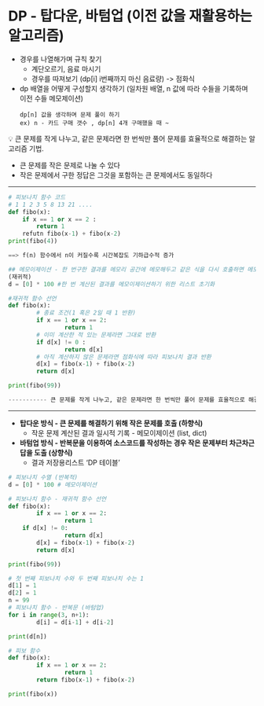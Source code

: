 # DP - 탑다운, 바텀업 (이전 값을 재활용하는 알고리즘)
- 경우를 나열해가며 규칙 찾기
	- 계단오르기, 음료 마시기
	- 경우를 따져보기 (dp[i] i번째까지 마신 음료량)
 -> 점화식
- dp 배열을 어떻게 구성할지 생각하기
	(일차원 배열, n 값에 따라 수들을 기록하며 이전 수들 메모제이션)
	```
	dp[n] 값을 생각하며 문제 풀이 하기
	ex) n - 카드 구매 갯수 , dp[n] 4개 구매했을 때 ~
	
	```
<aside>
💡 큰 문제를 작게 나누고, 같은 문제라면 한 번씩만 풀어 문제를 효율적으로 해결하는 알고리즘 기법.

</aside>

- 큰 문제를 작은 문제로 나눌 수 있다
- 작은 문제에서 구한 정답은 그것을 포함하는 큰 문제에서도 동일하다

---

```python
# 피보나치 함수 코드
# 1 1 2 3 5 8 13 21 ....
def fibo(x):
	if x == 1 or x == 2 :
		return 1
	refutn fibo(x-1) + fibo(x-2)
print(fibo(4))

==> f(n) 함수에서 n이 커질수록 시간복잡도 기하급수적 증가

## 메모이제이션 - 한 번구한 결과를 메모리 공간에 메모해두고 같은 식을 다시 호출하면 메모한 결과를 가져옴
(재귀적)
d = [0] * 100 #한 번 계산된 결과를 메모이제이션하기 위한 리스트 초기화

#재귀적 함수 선언
def fibo(x):
		# 종료 조건(1 혹은 2일 때 1 반환)
		if x == 1 or x == 2:
				return 1
		# 이미 계산한 적 있는 문제라면 그대로 반환
		if d[x] != 0 : 
				return d[x]
		# 아직 계산하지 않은 문제라면 점화식에 따라 피보나치 결과 반환
		d[x] = fibo(x-1) + fibo(x-2)
		return d[x]

print(fibo(99))

----------- 큰 문제를 작게 나누고, 같은 문제라면 한 번씩만 풀어 문제를 효율적으로 해결하는 알고리즘
```

---

- **탑다운 방식 - 큰 문제를 해결하기 위해 작은 문제를 호출 (하향식)**
    - 작운 문제 계산된 결과 일시적 기록 - 메모이제이션 (list, dict)
- **바텀업 방식 - 반복문을 이용하여 소스코드를 작성하는 경우 작은 문제부터 차근차근 답을 도출 (상향식)**
    - 결과 저장용리스트 ‘DP 테이블’

```python
# 피보나치 수열 (반복적)
d = [0] * 100 # 메모이제이션

# 피보나치 함수 - 재귀적 함수 선언
def fibo(x):
		if x == 1 or x == 2:
				return 1
    if d[x] != 0:
				return d[x]
		d[x] = fibo(x-1) + fibo(x-2)
		return d[x]

print(fibo(99))

# 첫 번째 피보나치 수와 두 번째 피보나치 수는 1
d[1] = 1
d[2] = 1
n = 99
# 피보나치 함수 - 반복문 (바텀업)
for i in range(3, n+1):
		d[i] = d[i-1] + d[i-2]

print(d[n])

# 피보 함수
def fibo(x):
		if x == 1 or x == 2:
				return 1
		return fibo(x-1) + fibo(x-2)

print(fibo(x))

```
